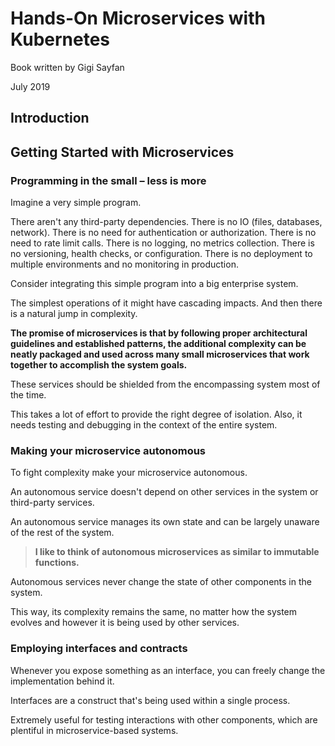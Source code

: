 # Hands-On Microservices with Kubernetes

Book written by Gigi Sayfan

July 2019

## Introduction

## Getting Started with Microservices

### Programming in the small – less is more

Imagine a very simple program. 

There aren't any third-party dependencies. There is no IO (files, databases, network). There is no need for authentication or authorization. There is no need to rate limit calls. There is no logging, no metrics collection. There is no versioning, health checks, or configuration. There is no deployment to multiple environments and no monitoring in production.

Consider integrating this simple program into a big enterprise system.

The simplest operations of it might have cascading impacts.
And then there is a natural jump in complexity.

**The promise of microservices is that by following proper architectural guidelines and established patterns, the additional complexity can be neatly packaged and used across many small microservices that work together to accomplish the system goals.**

These services should be shielded from the encompassing system most of the time.

This takes a lot of effort to provide the right degree of isolation. Also, it needs testing and debugging in the context of the entire system.

### Making your microservice autonomous

To fight complexity make your microservice autonomous.

An autonomous service doesn't depend on other services in the system or third-party services. 

An autonomous service manages its own state and can be largely unaware of the rest of the system.

> **I like to think of autonomous microservices as similar to immutable functions.**

Autonomous services never change the state of other components in the system.

This way, its complexity remains the same, no matter how the system evolves and however it is being used by other services.

### Employing interfaces and contracts

Whenever you expose something as an interface, you can freely change the implementation behind it. 

Interfaces are a construct that's being used within a single process. 

Extremely useful for testing interactions with other components, which are plentiful in microservice-based systems.

